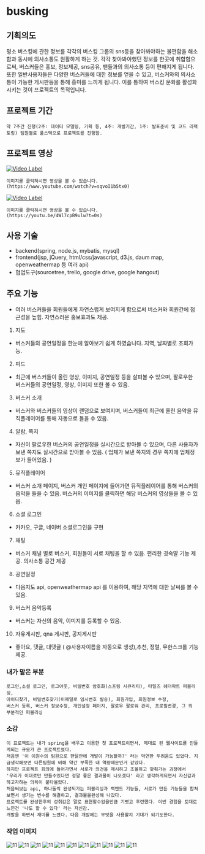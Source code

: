 # busking

## 기획의도 
평소 버스킹에 관한 정보를 각각의 버스킹 그룹의 sns등을 찾아봐야하는 불편함을 해소함과 동시에 의사소통도 원활하게 하는 것.
각각 찾아봐야했던 정보를 한곳에 취합함으로써, 버스커들은 홍보, 정보제공, sns공유, 팬들과의 의사소통 등이 편해지게 됩니다.
또한 일반사용자들은 다양한 버스커들에 대한 정보를 얻을 수 있고, 버스커와의 의사소통이 가능한 게시판등을 통해 흥미를 느끼게 됩니다.
이를 통하여 버스킹 문화를 활성화시키는 것이 프로젝트의 목적입니다.

## 프로젝트 기간
`약 7주간 진행(2주: 데이터 모델링, 기획 등, 4주: 개발기간, 1주: 발표준비 및 코드 리팩토링)
팀원별로 풀스텍으로 프로젝트를 진행함.`

## 프로젝트 영상
[![Video Label](https://img.youtube.com/vi/sqvoI1b5tx0/0.jpg)](https://www.youtube.com/watch?v=sqvoI1b5tx0)
```
이미지를 클릭하시면 영상을 볼 수 있습니다.
(https://www.youtube.com/watch?v=sqvoI1b5tx0)
```
[![Video Label](http://img.youtube.com/vi/4Wl7cpB9ulw/0.jpg)](https://youtu.be/4Wl7cpB9ulw?t=0s)
```
이미지를 클릭하시면 영상을 볼 수 있습니다.
(https://youtu.be/4Wl7cpB9ulw?t=0s)
```
## 사용 기술
- backend(spring, node.js, mybatis, mysql)
- frontend(jsp, jQuery, html/css/javascript, d3.js, daum map, openweathermap 등 여러 api)
- 협업도구(sourcetree, trello, google drive, google hangout)

## 주요 기능
- 여러 버스커들을 회원들에게 자연스럽게 보여지게 함으로써 버스커와 회원간에 접근성을 높힘. 자연스러운 홍보효과도 제공.

1. 지도
  - 버스커들의 공연일정을 한눈에 알아보기 쉽게 하였습니다. 지역, 날짜별로 조회가능.

2. 피드
  - 최근에 버스커들이 올린 영상, 이미지, 공연일정 등을 살펴볼 수 있으며, 팔로우한 버스커들의 공연일정, 영상, 이미지 또한 볼 수 있음.

3. 버스커 소개
  - 버스커와 버스커들의 영상이 랜덤으로 보여지며, 버스커들이 최근에 올린 음악을 뮤직플레이어를 통해 자동으로 들을 수 있음.

4. 알람, 쪽지
  - 자신이 팔로우한 버스커의 공연일정을 실시간으로 받아볼 수 있으며, 다른 사용자가 보낸 쪽지도 실시간으로 받아볼 수 있음. ( 업체가 보낸 쪽지의 경우 쪽지에 업체정보가 들어있음. )

5. 뮤직플레이어
  - 버스커 소개 페이지, 버스커 개인 페이지에 들어가면 뮤직플레이어를 통해 버스커의 음악을 들을 수 있음. 버스커의 이미지를 클릭하면 해당 버스커의 영상들을 볼 수 있음.

6. 소셜 로그인
  - 카카오, 구글, 네이버 소셜로그인을 구현

7. 채팅
  - 버스커 채널 별로 버스커, 회원들이 서로 채팅을 할 수 있음. 편리한 귓속말 기능 제공. 의사소통 공간 제공

8. 공연일정
  - 다음지도 api, openweathermap api 를 이용하여, 해당 지역에 대한 날씨를 볼 수 있음. 

9. 버스커 음악등록
  - 버스커는 자신의 음악, 이미지를 등록할 수 있음.

10. 자유게시판, qna 게시판, 공지게시판
  - 좋아요, 댓글, 대댓글 ( @사용자이름을 자동으로 생성),추천, 정렬, 무한스크롤 기능 제공. 

### 내가 맡은 부분
```
로그인,소셜 로그인, 로그아웃, 비밀번호 암호화(스프링 시큐리티), 타일즈 헤더파트 퍼블리싱,
아이디찾기, 비밀번호찾기(이메일로 임시번호 발송), 회원가입, 회원정보 수정,
버스커 등록, 버스커 정보수정, 개인설정 페이지, 팔로우 팔로워 관리, 프로필변경, 그 외 부분적인 퍼블리싱

```

### 소감
```
이 프로젝트는 내가 spring을 배우고 이용한 첫 프로젝트이면서, 제대로 된 웹사이트를 만들게되는 규모가 큰 프로젝트였다.
처음엔 '이 이원수의 팀원으로 한달안에 개발이 가능할까?' 라는 막연한 두려움도 있었다. 지금생각해보면 다른팀원에 비해 약간 부족한 내 역량때문인거 같았다.
하지만 프로젝트 회의에 들어가면서 서로가 의견을 제시하고 조율하고 맞춰가는 과정에서 
'우리가 이대로만 만들수있다면 정말 좋은 결과물이 나오겠다' 라고 생각하게되면서 자신감과 하고자하는 의욕이 붙타올랐다.
처음써보는 api, 하나둘씩 완성되가는 퍼블리싱과 백엔드 기능들, 서로가 만든 기능들을 합쳐보면서 생기는 변수를 해결하고, 결과물을완성해 나갔다.
프로젝트를 완성한후의 성취감은 말로 표현할수없을만큼 기뻣고 후련했다. 이번 경험을 토대로 느낀건 '나도 할 수 있다' 라는 자신감.
개발을 하면서 재미를 느꼈다. 다음 개발에는 무엇을 사용할지 기대가 되기도한다.
```


### 작업 이미지

![11](./img/00.png) 
![11](./img/001.png) 
![11](./img/11.png) 
![11](./img/22.png) 
![11](./img/33.png) 
![11](./img/44.png) 
![11](./img/1111.png) 
![11](./img/55.png) 
![11](./img/66.png) 
![11](./img/77.png) 
![11](./img/88.png) 
